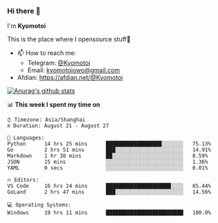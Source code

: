 ### Hi there 👋

I'm **Kyomotoi**

This is the place where I opensource stuff🤺

- 📫 How to reach me: 
    - Telegram: [@Kyomotoi](https://t.me/Kyomotoi)
    - Email: <kyomotoiowo@gmail.com>
- Afdian: <https://afdian.net/@Kyomotoi>

[![Anurag's github stats](https://github-readme-stats.vercel.app/api?username=kyomotoi)](https://github.com/anuraghazra/github-readme-stats)

📊 **This week I spent my time on**
<!--START_SECTION:waka-->
```text
⌚︎ Timezone: Asia/Shanghai
🔛 Duration: August 21 - August 27

💬 Languages: 
Python      14 hrs 25 mins      ██████████████████░░░░░░░   75.13% 
Go          2 hrs 51 mins       ███░░░░░░░░░░░░░░░░░░░░░░   14.91% 
Markdown    1 hr 38 mins        ██░░░░░░░░░░░░░░░░░░░░░░░   8.59% 
JSON        15 mins             ░░░░░░░░░░░░░░░░░░░░░░░░░   1.36% 
YAML        0 secs              ░░░░░░░░░░░░░░░░░░░░░░░░░   0.01%

🔥 Editors: 
VS Code     16 hrs 24 mins      █████████████████████░░░░   85.44% 
GoLand      2 hrs 47 mins       ███░░░░░░░░░░░░░░░░░░░░░░   14.56%

💻 Operating Systems: 
Windows     19 hrs 11 mins      █████████████████████████   100.0%
```
<!--END_SECTION:waka-->
